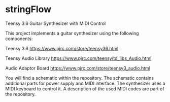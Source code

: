 # stringFlow
Teensy 3.6 Guitar Synthesizer with MIDI Control

This project implements a guitar synthesizer using the following components:

Teensy 3.6 https://www.pjrc.com/store/teensy36.html

Teensy Audio Library https://www.pjrc.com/teensy/td_libs_Audio.html

Audio Adaptor Board https://www.pjrc.com/store/teensy3_audio.html

You will find a schematic within the repository. The schematic contains additional parts for power supply and MIDI interface. The synthesizer uses a MIDI keyboard to control it. A description of the used MIDI codes are part of the repository.
